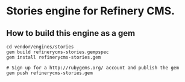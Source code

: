 # Stories engine for Refinery CMS.

## How to build this engine as a gem

    cd vendor/engines/stories
    gem build refinerycms-stories.gempspec
    gem install refinerycms-stories.gem
    
    # Sign up for a http://rubygems.org/ account and publish the gem
    gem push refinerycms-stories.gem